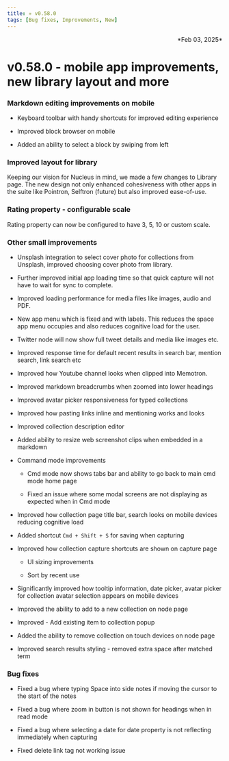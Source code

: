 ```yaml
---
title: ✳︎ v0.58.0
tags: [Bug fixes, Improvements, New]
---
```

<div align="right">*Feb 03, 2025*</div>


# v0.58.0 - mobile app improvements, new library layout and more

### Markdown editing improvements on mobile

- Keyboard toolbar with handy shortcuts for improved editing experience

- Improved block browser on mobile

- Added an ability to select a block by swiping from left

### Improved layout for library

Keeping our vision for Nucleus in mind, we made a few changes to Library page. The new design not only enhanced cohesiveness with other apps in the suite like Pointron, Selftron (future) but also improved ease-of-use.

### Rating property - configurable scale

Rating property can now be configured to have 3, 5, 10 or custom scale.

### Other small improvements

- Unsplash integration to select cover photo for collections from Unsplash, improved choosing cover photo from library.

- Further improved initial app loading time so that quick capture will not have to wait for sync to complete.

- Improved loading performance for media files like images, audio and PDF.

- New app menu which is fixed and with labels. This reduces the space app menu occupies and also reduces cognitive load for the user.

- Twitter node will now show full tweet details and media like images etc.

- Improved response time for default recent results in search bar, mention search, link search etc

- Improved how Youtube channel looks when clipped into Memotron.

- Improved markdown breadcrumbs when zoomed into lower headings

- Improved avatar picker responsiveness for typed collections

- Improved how pasting links inline and mentioning works and looks

- Improved collection description editor

- Added ability to resize web screenshot clips when embedded in a markdown

- Command mode improvements

    - Cmd mode now shows tabs bar and ability to go back to main cmd mode home page

    - Fixed an issue where some modal screens are not displaying as expected when in Cmd mode

- Improved how collection page title bar, search looks on mobile devices reducing cognitive load

- Added shortcut ```Cmd + Shift + S``` for saving when capturing

- Improved how collection capture shortcuts are shown on capture page

    - UI sizing improvements

    - Sort by recent use

- Significantly improved how tooltip information, date picker, avatar picker for collection avatar selection appears on mobile devices

- Improved the ability to add to a new collection on node page

- Improved - Add existing item to collection popup

- Added the ability to remove collection on touch devices on node page

- Improved search results styling - removed extra space after matched term

### Bug fixes

- Fixed a bug where typing Space into side notes if moving the cursor to the start of the notes

- Fixed a bug where zoom in button is not shown for headings when in read mode

- Fixed a bug where selecting a date for date property is not reflecting immediately when capturing

- Fixed delete link tag not working issue
